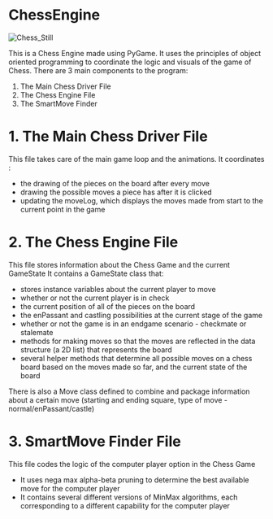 # ChessEngine

![Chess_Still](https://github.com/KriChau95/ChessEngine/assets/140979138/58e5441a-3d3d-4369-a329-08f7d528e2b8)

This is a Chess Engine made using PyGame. It uses the principles of object oriented programming to coordinate the logic and visuals of the game of Chess.
There are 3 main components to the program: 
  1. The Main Chess Driver File 
  2. The Chess Engine File
  3. The SmartMove Finder

# 1. The Main Chess Driver File
This file takes care of the main game loop and the animations. It coordinates :
* the drawing of the pieces on the board after every move
* drawing the possible moves a piece has after it is clicked
*  updating the moveLog, which displays the moves made from start to the current point in the game

# 2. The Chess Engine File
This file stores information about the Chess Game and the current GameState
It contains a GameState class that:
* stores instance variables about the current player to move
* whether or not the current player is in check
* the current position of all of the pieces on the board
* the enPassant and castling possibilities at the current stage of the game
* whether or not the game is in an endgame scenario - checkmate or stalemate
* methods for making moves so that the moves are reflected in the data structure (a 2D list) that represents the board
* several helper methods that determine all possible moves on a chess board based on the moves made so far, and the current state of the board

There is also a Move class defined to combine and package information about a certain move (starting and ending square, type of move - normal/enPassant/castle)
 
# 3. SmartMove Finder File
This file codes the logic of the computer player option in the Chess Game
* It uses nega max alpha-beta pruning to determine the best available move for the computer player
* It contains several different versions of MinMax algorithms, each corresponding to a different capability for the computer player
